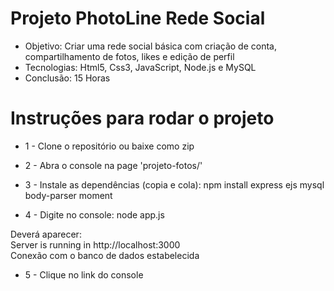 # Projeto PhotoLine Rede Social

* Objetivo: Criar uma rede social básica com criação de conta, compartilhamento de fotos, likes e edição de perfil
* Tecnologias: Html5, Css3, JavaScript, Node.js e MySQL
* Conclusão: 15 Horas

# Instruções para rodar o projeto

* 1 - Clone o repositório ou baixe como zip

* 2 - Abra o console na page 'projeto-fotos/'
* 3 - Instale as dependências (copia e cola):
npm install express ejs mysql body-parser moment

* 4 - Digite no console: 
node app.js <br>

Deverá aparecer: <br>
Server is running in http://localhost:3000 <br>
Conexão com o banco de dados estabelecida

* 5 - Clique no link do console